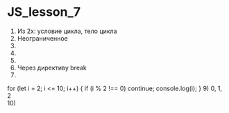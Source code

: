 # JS_lesson_7
1) Из 2х: условие цикла, тело цикла <br>
2) Неограниченное
3)
4)
5)
6) Через директиву break
7)     
for (let i = 2; i <= 10; i++) {
  if (i % 2 !== 0) 
		continue;
	console.log(i); 
}
9) 0, 1, 2 <br>
10) 
